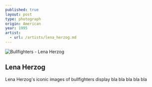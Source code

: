 ```yaml
---
published: true
layout: post
type: photograph
origin: American
year: 1995
artist:
  - url: /artists/lena_herzog.md
---
```

![Bullfighters - Lena Herzog]({{site.baseurl}}/_posts/LH_Bullfight.png)

## Lena Herzog
Lena Herzog's iconic images of bullfighters display bla bla bla bla bla
